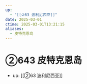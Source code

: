 ```yaml
---
up:
  - "[[②63 波利尼西亚]]"
date: 2025-03-01
ctime: 2025-03-01T13:21:15
aliases:
  - 皮特克恩岛
---
```


# ②643 皮特克恩岛

- up: [[②63 波利尼西亚]]
